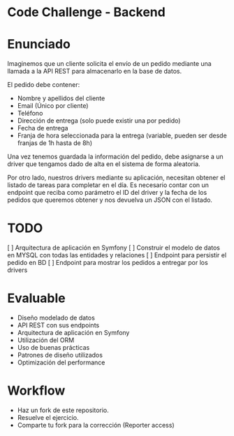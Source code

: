 # Code Challenge - Backend

# Enunciado

Imaginemos que un cliente solicita el envío de un pedido mediante una llamada a la API REST para almacenarlo en la base de datos.

El pedido debe contener:

- Nombre y apellidos del cliente
- Email (Único por cliente)
- Teléfono
- Dirección de entrega (solo puede existir una por pedido)
- Fecha de entrega
- Franja de hora seleccionada para la entrega (variable, pueden ser desde franjas de 1h hasta de 8h)

Una vez tenemos guardada la información del pedido, debe asignarse a un driver que tengamos dado de alta en el sistema de forma aleatoria.

Por otro lado, nuestros drivers mediante su aplicación, necesitan obtener el listado de tareas para completar en el día. Es necesario contar con un endpoint que reciba como parámetro el ID del driver y la fecha de los pedidos que queremos obtener y nos devuelva un JSON con el listado.

# TODO
[ ] Arquitectura de aplicación en Symfony
[ ] Construir el modelo de datos en MYSQL con todas las entidades y relaciones
[ ] Endpoint para persistir el pedido en BD
[ ] Endpoint para mostrar los pedidos a entregar por los drivers

# Evaluable
- Diseño modelado de datos
- API REST con sus endpoints
- Arquitectura de aplicación en Symfony
- Utilización del ORM
- Uso de buenas prácticas
- Patrones de diseño utilizados
- Optimización del performance

# Workflow
- Haz un fork de este repositorio.
- Resuelve el ejercicio.
- Comparte tu fork para la corrección (Reporter access)